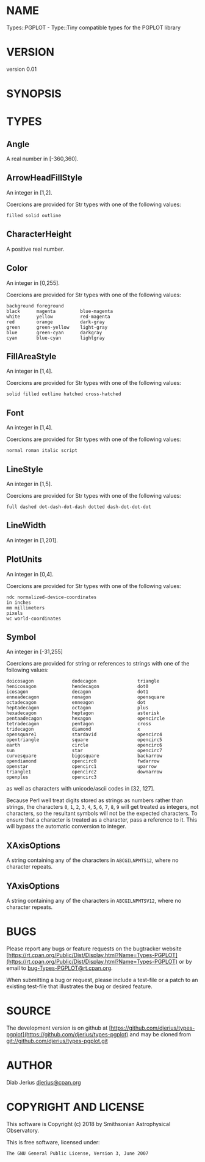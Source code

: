 # NAME

Types::PGPLOT - Type::Tiny compatible types for the PGPLOT library

# VERSION

version 0.01

# SYNOPSIS

# TYPES

## Angle

A real number in \[-360,360\].

## ArrowHeadFillStyle

An integer in \[1,2\].

Coercions are provided for Str types with one of the following values:

    filled solid outline

## CharacterHeight

A positive real number.

## Color

An integer in \[0,255\].

Coercions are provided for Str types with one of the following values:

    background foreground
    black      magenta         blue-magenta
    white      yellow          red-magenta
    red        orange          dark-gray
    green      green-yellow    light-gray
    blue       green-cyan      darkgray
    cyan       blue-cyan       lightgray

## FillAreaStyle

An integer in \[1,4\].

Coercions are provided for Str types with one of the following values:

    solid filled outline hatched cross-hatched

## Font

An integer in \[1,4\].

Coercions are provided for Str types with one of the following values:

    normal roman italic script

## LineStyle

An integer in \[1,5\].

Coercions are provided for Str types with one of the following values:

    full dashed dot-dash-dot-dash dotted dash-dot-dot-dot

## LineWidth

An integer in \[1,201\].

## PlotUnits

An integer in \[0,4\].

Coercions are provided for Str types with one of the following values:

    ndc normalized-device-coordinates
    in inches
    mm millimeters
    pixels
    wc world-coordinates

## Symbol

An integer in \[-31,255\]

Coercions are provided for string or references to strings with one of
the following values:

    doicosagon              dodecagon               triangle
    henicosagon             hendecagon              dot0
    icosagon                decagon                 dot1
    enneadecagon            nonagon                 opensquare
    octadecagon             enneagon                dot
    heptadecagon            octagon                 plus
    hexadecagon             heptagon                asterisk
    pentaadecagon           hexagon                 opencircle
    tetradecagon            pentagon                cross
    tridecagon              diamond                 x
    opensquare1             stardavid               opencirc4
    opentriangle            square                  opencirc5
    earth                   circle                  opencirc6
    sun                     star                    opencirc7
    curvesquare             bigosquare              backarrow
    opendiamond             opencirc0               fwdarrow
    openstar                opencirc1               uparrow
    triangle1               opencirc2               downarrow
    openplus                opencirc3

as well as characters with unicode/ascii codes in \[32, 127\].

Because Perl well treat digits stored as strings as numbers rather than
strings, the characters `0`, `1`, `2`, `3`, `4`, `5`, `6`, `7`, `8`, `9`
will get treated as integers, not characters, so the resultant symbols
will not be the expected characters.  To ensure that a character is
treated as a character, pass a reference to it.  This will bypass the
automatic conversion to integer.

## XAxisOptions

A string containing any of the characters in `ABCGILNPMTS12`, where no character repeats.

## YAxisOptions

A string containing any of the characters in `ABCGILNPMTSV12`, where no character repeats.

# BUGS

Please report any bugs or feature requests on the bugtracker website
[https://rt.cpan.org/Public/Dist/Display.html?Name=Types-PGPLOT](https://rt.cpan.org/Public/Dist/Display.html?Name=Types-PGPLOT) or by
email to
[bug-Types-PGPLOT@rt.cpan.org](mailto:bug-Types-PGPLOT@rt.cpan.org).

When submitting a bug or request, please include a test-file or a
patch to an existing test-file that illustrates the bug or desired
feature.

# SOURCE

The development version is on github at [https://github.com/djerius/types-pgplot](https://github.com/djerius/types-pgplot)
and may be cloned from [git://github.com/djerius/types-pgplot.git](git://github.com/djerius/types-pgplot.git)

# AUTHOR

Diab Jerius <djerius@cpan.org>

# COPYRIGHT AND LICENSE

This software is Copyright (c) 2018 by Smithsonian Astrophysical Observatory.

This is free software, licensed under:

    The GNU General Public License, Version 3, June 2007

